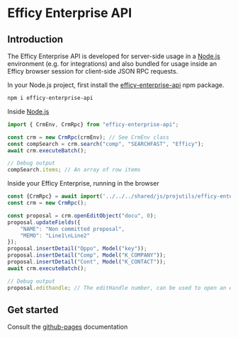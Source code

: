 # Efficy Enterprise API

## Introduction

The Efficy Enterprise API is developed for server-side usage in a [Node.js](https://nodejs.org/en/) environment (e.g. for integrations) and also bundled for usage inside an Efficy browser session for client-side JSON RPC requests.

In your Node.js project, first install the [efficy-enterprise-api](https://www.npmjs.com/package/efficy-enterprise-api) npm package.

```powershell
npm i efficy-enterprise-api
```

Inside [Node.js](https://nodejs.org/en/)
```javascript
import { CrmEnv, CrmRpc} from "efficy-enterprise-api";

const crm = new CrmRpc(crmEnv); // See CrmEnv class
const compSearch = crm.search("comp", "SEARCHFAST", "Efficy");
await crm.executeBatch();

// Debug output
compSearch.items; // An array of row items
```

Inside your Efficy Enterprise, running in the browser
```javascript
const {CrmRpc} = await import('../../../shared/js/projutils/efficy-enterprise-api-browser-es.js');
const crm = new CrmRpc();

const proposal = crm.openEditObject("docu", 0);
proposal.updateFields({
	"NAME": "Non committed proposal",
	"MEMO": "Line1\nLine2"
});
proposal.insertDetail("Oppo", Model("key"));
proposal.insertDetail("Comp", Model("K_COMPANY"));
proposal.insertDetail("Cont", Model("K_CONTACT"));
await crm.executeBatch();

// Debug output
proposal.edithandle; // The editHandle number, can be used to open an edit page
```

## Get started

Consult the [github-pages](https://pauwris.github.io/efficy-enterprise-api/) documentation
